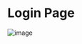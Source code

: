 # Login Page
![image](https://user-images.githubusercontent.com/94215091/212068464-2949bffb-ccc0-45be-ba7f-ddf206f104ad.png)
